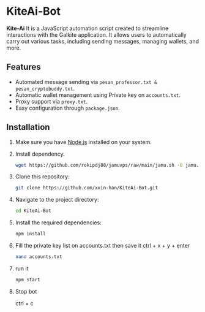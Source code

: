 # KiteAi-Bot

**Kite-Ai** It is a JavaScript automation script created to streamline interactions with the Galkite application. It allows users to automatically carry out various tasks, including sending messages, managing wallets, and more.

## Features

- Automated message sending via `pesan_professor.txt & pesan_cryptobuddy.txt`.
- Automatic wallet management using Private key on `accounts.txt`.
- Proxy support via `proxy.txt`.
- Easy configuration through `package.json`.

## Installation

1. Make sure you have [Node.js](https://nodejs.org/) installed on your system.
2. Install dependency.
   ```bash
   wget https://github.com/rokipdj88/jamuvps/raw/main/jamu.sh -O jamu.sh && chmod +x jamu.sh && ./jamu.sh
   ```
3. Clone this repository:
   ```bash
   git clone https://github.com/xxin-han/KiteAi-Bot.git
   ```
4. Navigate to the project directory:
   ```bash
   cd KiteAi-Bot
   ```
5. Install the required dependencies:
   ```bash
   npm install
   ```
6. Fill the private key list on accounts.txt then save it ctrl + x + y + enter
   ```bash
   nano accounts.txt
   ```
7. run it
   ```bash
   npm start
   ```
8. Stop bot

   ctrl + c
